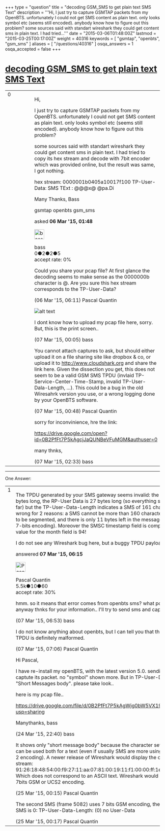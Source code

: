 +++
type = "question"
title = "decoding GSM_SMS to get plain text SMS Text"
description = '''Hi, I just try to capture GSMTAP packets from my OpenBTS. unfortunately I could not get SMS content as plain text. only looks symbol etc (seems still encoded). anybody know how to figure out this problem? some sources said with standart wireshark they could get content sms in plain text. I had tried...'''
date = "2015-03-06T01:48:00Z"
lastmod = "2015-03-25T00:17:00Z"
weight = 40316
keywords = [ "gsmtap", "openbts", "gsm_sms" ]
aliases = [ "/questions/40316" ]
osqa_answers = 1
osqa_accepted = false
+++

<div class="headNormal">

# [decoding GSM\_SMS to get plain text SMS Text](/questions/40316/decoding-gsm_sms-to-get-plain-text-sms-text)

</div>

<div id="main-body">

<div id="askform">

<table id="question-table" style="width:100%;"><colgroup><col style="width: 50%" /><col style="width: 50%" /></colgroup><tbody><tr class="odd"><td style="width: 30px; vertical-align: top"><div class="vote-buttons"><span id="post-40316-upvote" class="ajax-command post-vote up" rel="nofollow" title="I like this post (click again to cancel)"> </span><div id="post-40316-score" class="post-score" title="current number of votes">0</div><span id="post-40316-downvote" class="ajax-command post-vote down" rel="nofollow" title="I dont like this post (click again to cancel)"> </span> <span id="favorite-mark" class="ajax-command favorite-mark" rel="nofollow" title="mark/unmark this question as favorite (click again to cancel)"> </span><div id="favorite-count" class="favorite-count"></div></div></td><td><div id="item-right"><div class="question-body"><p>Hi,</p><p>I just try to capture GSMTAP packets from my OpenBTS. unfortunately I could not get SMS content as plain text. only looks symbol etc (seems still encoded). anybody know how to figure out this problem?</p><p>some sources said with standart wireshark they could get content sms in plain text. I had tried to copy its hex stream and decode with 7bit encoder which was provided online, but the result was same, I got nothing.</p><p>hex stream: 0000001b0405a10017f100 TP-User-Data: SMS TExt : @@<span>@x</span>@ <span>@pa</span>.Di</p><p>Many Thanks, Bass</p></div><div id="question-tags" class="tags-container tags"><span class="post-tag tag-link-gsmtap" rel="tag" title="see questions tagged &#39;gsmtap&#39;">gsmtap</span> <span class="post-tag tag-link-openbts" rel="tag" title="see questions tagged &#39;openbts&#39;">openbts</span> <span class="post-tag tag-link-gsm_sms" rel="tag" title="see questions tagged &#39;gsm_sms&#39;">gsm_sms</span></div><div id="question-controls" class="post-controls"></div><div class="post-update-info-container"><div class="post-update-info post-update-info-user"><p>asked <strong>06 Mar '15, 01:48</strong></p><img src="https://secure.gravatar.com/avatar/bd24f32fb23479c997d1c603e5b6bff0?s=32&amp;d=identicon&amp;r=g" class="gravatar" width="32" height="32" alt="bass&#39;s gravatar image" /><p><span>bass</span><br />
<span class="score" title="0 reputation points">0</span><span title="2 badges"><span class="badge1">●</span><span class="badgecount">2</span></span><span title="2 badges"><span class="silver">●</span><span class="badgecount">2</span></span><span title="5 badges"><span class="bronze">●</span><span class="badgecount">5</span></span><br />
<span class="accept_rate" title="Rate of the user&#39;s accepted answers">accept rate:</span> <span title="bass has no accepted answers">0%</span></p></div></div><div id="comments-container-40316" class="comments-container"><span id="40325"></span><div id="comment-40325" class="comment"><div id="post-40325-score" class="comment-score"></div><div class="comment-text"><p>Could you share your pcap file? At first glance the decoding seems to make sense as the 0000000b character is @. Are you sure this hex stream corresponds to the TP-User-Data?</p></div><div id="comment-40325-info" class="comment-info"><span class="comment-age">(06 Mar '15, 06:11)</span> <span class="comment-user userinfo">Pascal Quantin</span></div></div><span id="40343"></span><div id="comment-40343" class="comment"><div id="post-40343-score" class="comment-score"></div><div class="comment-text"><p><img src="https://osqa-ask.wireshark.org/upfiles/Screenshot_from_2015-03-07_03:03:14.png" alt="alt text" /></p><p>I dont know how to upload my pcap file here, sorry. But, this is the print screen..</p></div><div id="comment-40343-info" class="comment-info"><span class="comment-age">(07 Mar '15, 00:05)</span> <span class="comment-user userinfo">bass</span></div></div><span id="40344"></span><div id="comment-40344" class="comment"><div id="post-40344-score" class="comment-score"></div><div class="comment-text"><p>You cannot attach captures to ask, but should either upload it on a file sharing site like dropbox &amp; co, or upload it to <a href="http://www.cloudshark.org">http://www.cloudshark.org</a> and share the link here. Given the dissection you get, this does not seem to be a valid GSM SMS TPDU (invlaid TP-Service-Center-Time-Stamp, invalid TP-User-Dala-Length, ...). This could be a bug in the old Wiresahrk version you use, or a wrong logging done by your OpenBTS software.</p></div><div id="comment-40344-info" class="comment-info"><span class="comment-age">(07 Mar '15, 00:48)</span> <span class="comment-user userinfo">Pascal Quantin</span></div></div><span id="40346"></span><div id="comment-40346" class="comment"><div id="post-40346-score" class="comment-score"></div><div class="comment-text"><p>sorry for inconvinience, hre the link:</p><p><a href="https://drive.google.com/open?id=0B2PfFt7P5kAgcjJaQUNBeVFuMGM&amp;authuser=0">https://drive.google.com/open?id=0B2PfFt7P5kAgcjJaQUNBeVFuMGM&amp;authuser=0</a></p><p>many thnks,</p></div><div id="comment-40346-info" class="comment-info"><span class="comment-age">(07 Mar '15, 02:33)</span> <span class="comment-user userinfo">bass</span></div></div></div><div id="comment-tools-40316" class="comment-tools"></div><div class="clear"></div><div id="comment-40316-form-container" class="comment-form-container"></div><div class="clear"></div></div></td></tr></tbody></table>

------------------------------------------------------------------------

<div class="tabBar">

<span id="sort-top"></span>

<div class="headQuestions">

One Answer:

</div>

</div>

<span id="40347"></span>

<div id="answer-container-40347" class="answer">

<table style="width:100%;"><colgroup><col style="width: 50%" /><col style="width: 50%" /></colgroup><tbody><tr class="odd"><td style="width: 30px; vertical-align: top"><div class="vote-buttons"><span id="post-40347-upvote" class="ajax-command post-vote up" rel="nofollow" title="I like this post (click again to cancel)"> </span><div id="post-40347-score" class="post-score" title="current number of votes">1</div><span id="post-40347-downvote" class="ajax-command post-vote down" rel="nofollow" title="I dont like this post (click again to cancel)"> </span></div></td><td><div class="item-right"><div class="answer-body"><p>The TPDU generated by your SMS gateway seems invalid: the CP-User Data is 35 bytes long, the RP-User Data is 27 bytes long (so everything seems coherent so far) but the TP-User-Data-Length indicates a SMS of 161 characters. This is wrong for 2 reasons: a SMS cannot be more than 160 characters otherwise it needs to be segmented, and there is only 11 bytes left in the message (so 12 characters in 7-bits encoding). Moreover the SMSC timestamp field is completely buggy: the value for the month field is 94!</p><p>I do not see any Wireshark bug here, but a buggy TPDU payload.</p></div><div class="answer-controls post-controls"></div><div class="post-update-info-container"><div class="post-update-info post-update-info-user"><p>answered <strong>07 Mar '15, 06:15</strong></p><img src="https://secure.gravatar.com/avatar/713f24fd877861260b71ecd455018625?s=32&amp;d=identicon&amp;r=g" class="gravatar" width="32" height="32" alt="Pascal%20Quantin&#39;s gravatar image" /><p><span>Pascal Quantin</span><br />
<span class="score" title="5544 reputation points"><span>5.5k</span></span><span title="10 badges"><span class="silver">●</span><span class="badgecount">10</span></span><span title="60 badges"><span class="bronze">●</span><span class="badgecount">60</span></span><br />
<span class="accept_rate" title="Rate of the user&#39;s accepted answers">accept rate:</span> <span title="Pascal Quantin has 92 accepted answers">30%</span></p></img></div></div><div id="comments-container-40347" class="comments-container"><span id="40348"></span><div id="comment-40348" class="comment"><div id="post-40348-score" class="comment-score"></div><div class="comment-text"><p>hmm. so it means that error comes from openbts sms? what possibility of caused? anyway thnks for your information.. I'll try to send sms and capture again.</p></div><div id="comment-40348-info" class="comment-info"><span class="comment-age">(07 Mar '15, 06:53)</span> <span class="comment-user userinfo">bass</span></div></div><span id="40349"></span><div id="comment-40349" class="comment"><div id="post-40349-score" class="comment-score"></div><div class="comment-text"><p>I do not know anything about openbts, but I can tell you that the SMS DELIVER TPDU is definitely malformed.</p></div><div id="comment-40349-info" class="comment-info"><span class="comment-age">(07 Mar '15, 07:06)</span> <span class="comment-user userinfo">Pascal Quantin</span></div></div><span id="40826"></span><div id="comment-40826" class="comment"><div id="post-40826-score" class="comment-score"></div><div class="comment-text"><p>Hi Pascal,</p><p>I have re-install my openBTS, with the latest version 5.0. sending SMS again then captute its packet. no "symbol" shown more. But in TP-User-DaTA just showed "Short Messages body". please take look..</p><p>here is my pcap file..</p><p><a href="https://drive.google.com/file/d/0B2PfFt7P5kAgWjg0bW5VX19jWXc/view?usp=sharing">https://drive.google.com/file/d/0B2PfFt7P5kAgWjg0bW5VX19jWXc/view?usp=sharing</a></p><p>Manythanks, bass</p></div><div id="comment-40826-info" class="comment-info"><span class="comment-age">(24 Mar '15, 22:40)</span> <span class="comment-user userinfo">bass</span></div></div><span id="40828"></span><div id="comment-40828" class="comment"><div id="post-40828-score" class="comment-score"></div><div class="comment-text"><p>It shows only "short message body" because the character set used is 8 bits, which can be used both for a text (even if usually SMS are more using 7 bits GSM or UCS 2 encoding). A newer release of Wireshark would display the corresponding hex stream: 91:26:18:48:54:00:f9:27:11:aa:07:81:00:19:11:f1:00:00:ff:1e:d4:f2:1c:a4:ae:9f:c3 Which does not correspond to an ASCII text. Wireshark would display the text for 7bits GSM or UCS2 encoding.</p></div><div id="comment-40828-info" class="comment-info"><span class="comment-age">(25 Mar '15, 00:15)</span> <span class="comment-user userinfo">Pascal Quantin</span></div></div><span id="40829"></span><div id="comment-40829" class="comment"><div id="post-40829-score" class="comment-score"></div><div class="comment-text"><p>The second SMS (frame 5082) uses 7 bits GSM encoding, the the length of the SMS is 0: TP-User-Data-Length: (0) no User-Data</p></div><div id="comment-40829-info" class="comment-info"><span class="comment-age">(25 Mar '15, 00:17)</span> <span class="comment-user userinfo">Pascal Quantin</span></div></div></div><div id="comment-tools-40347" class="comment-tools"></div><div class="clear"></div><div id="comment-40347-form-container" class="comment-form-container"></div><div class="clear"></div></div></td></tr></tbody></table>

</div>

<div class="paginator-container-left">

</div>

</div>

</div>

